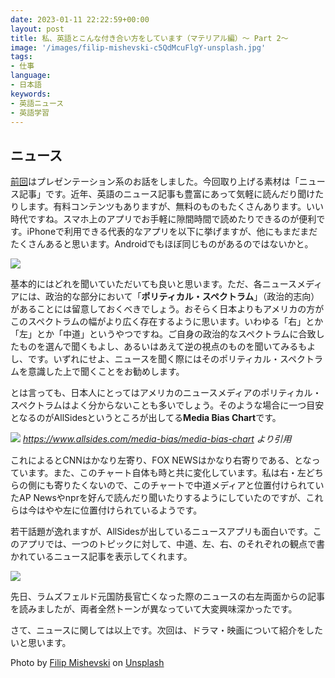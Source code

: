 ```yaml
---
date: 2023-01-11 22:22:59+00:00
layout: post
title: 私、英語とこんな付き合い方をしています（マテリアル編）〜 Part 2〜
image: '/images/filip-mishevski-c5QdMcuFlgY-unsplash.jpg'
tags:
- 仕事
language:
- 日本語
keywords:
- 英語ニュース
- 英語学習
---
```


## ニュース


[前回](https://blog.shin.do/2023/01/how-i-work-with-english-with-materials-part1)はプレゼンテーション系のお話をしました。今回取り上げる素材は「ニュース記事」です。近年、英語のニュース記事も豊富にあって気軽に読んだり聞けたりします。有料コンテンツもありますが、無料のものもたくさんあります。いい時代ですね。スマホ上のアプリでお手軽に隙間時間で読めたりできるのが便利です。iPhoneで利用できる代表的なアプリを以下に挙げますが、他にもまだまだたくさんあると思います。Androidでもほぼ同じものがあるのではないかと。

![]({{site.baseurl}}/images/News-Apps-473x1024.png)

基本的にはどれを聞いていただいても良いと思います。ただ、各ニュースメディアには、政治的な部分において「**ポリティカル・スペクトラム**」（政治的志向）があることには留意しておくべきでしょう。おそらく日本よりもアメリカの方がこのスペクトラムの幅がより広く存在するように思います。いわゆる「右」とか「左」とか「中道」というやつですね。ご自身の政治的なスペクトラムに合致したものを選んで聞くもよし、あるいはあえて逆の視点のものを聞いてみるもよし、です。いずれにせよ、ニュースを聞く際にはそのポリティカル・スペクトラムを意識した上で聞くことをお勧めします。

とは言っても、日本人にとってはアメリカのニュースメディアのポリティカル・スペクトラムはよく分からないことも多いでしょう。そのような場合に一つ目安となるのがAllSidesというところが出してる**Media Bias Chart**です。

![]({{site.baseurl}}/images/AllSidesMediaBiasChart-Version7.1-906x1024.jpg)
*https://www.allsides.com/media-bias/media-bias-chart より引用*

これによるとCNNはかなり左寄り、FOX NEWSはかなり右寄りである、となっています。また、このチャート自体も時と共に変化しています。私は右・左どちらの側にも寄りたくないので、このチャートで中道メディアと位置付けられていたAP Newsやnprを好んで読んだり聞いたりするようにしていたのですが、これらは今はやや左に位置付けられているようです。

若干話題が逸れますが、AllSidesが出しているニュースアプリも面白いです。このアプリでは、一つのトピックに対して、中道、左、右、のそれぞれの観点で書かれているニュース記事を表示してくれます。

![]({{site.baseurl}}/images/AllSidesApps-473x1024.png)

先日、ラムズフェルド元国防長官亡くなった際のニュースの右左両面からの記事を読みましたが、両者全然トーンが異なっていて大変興味深かったです。

さて、ニュースに関しては以上です。次回は、ドラマ・映画について紹介をしたいと思います。

Photo by [Filip Mishevski](https://unsplash.com/ja/@filipthedesigner?utm_source=unsplash&utm_medium=referral&utm_content=creditCopyText) on [Unsplash](https://unsplash.com/s/photos/news?utm_source=unsplash&utm_medium=referral&utm_content=creditCopyText)

